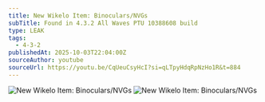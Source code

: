 ```yaml
---
title: New Wikelo Item: Binoculars/NVGs
subTitle: Found in 4.3.2 All Waves PTU 10388608 build
type: LEAK
tags:
  - 4-3-2
publishedAt: 2025-10-03T22:04:00Z
sourceAuthor: youtube
sourceUrl: https://youtu.be/CqUeuCsyHcI?si=qLTpyHdqRpNzHo1R&t=884
---
```


![New Wikelo Item: Binoculars/NVGs](https://media.discordapp.net/attachments/1299388020545294358/1423905813180973206/image.png?ex=68e20320&is=68e0b1a0&hm=2b871e170481935f8f0438ca552708227ec19100ad916e4be48c44636900406b&=&format=webp&quality=lossless&width=2492&height=1268)
![New Wikelo Item: Binoculars/NVGs](hhttps://media.discordapp.net/attachments/1299388020545294358/1423906622862004336/image.png?ex=68e203e1&is=68e0b261&hm=c34241b19e8eb3743085e1478d8761d3ae68610c292a472ab87c187b830edae6&=&format=webp&quality=lossless)

